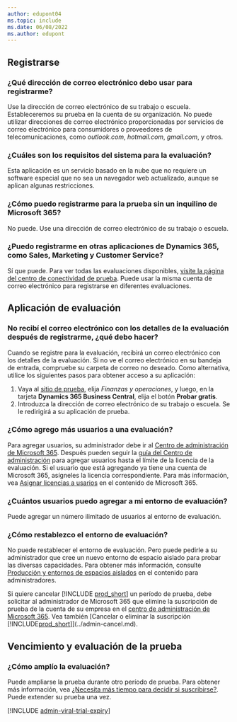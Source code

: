 ```yaml
---
author: edupont04
ms.topic: include
ms.date: 06/08/2022
ms.author: edupont
---
```

## <a name="sign-up"></a><a name="sign-up"></a><a name="sign-up"></a>Registrarse

### <a name="which-email-address-i-should-use-to-sign-up"></a><a name="which-email-address-i-should-use-to-sign-up"></a><a name="which-email-address-i-should-use-to-sign-up"></a>¿Qué dirección de correo electrónico debo usar para registrarme?

Use la dirección de correo electrónico de su trabajo o escuela. Estableceremos su prueba en la cuenta de su organización. No puede utilizar direcciones de correo electrónico proporcionadas por servicios de correo electrónico para consumidores o proveedores de telecomunicaciones, como *outlook.com*, *hotmail.com*, *gmail.com*, y otros.  

### <a name="what-are-the-system-requirements-for-the-trial"></a><a name="what-are-the-system-requirements-for-the-trial"></a><a name="what-are-the-system-requirements-for-the-trial"></a>¿Cuáles son los requisitos del sistema para la evaluación?

Esta aplicación es un servicio basado en la nube que no requiere un software especial que no sea un navegador web actualizado, aunque se aplican algunas restricciones.  

### <a name="how-do-i-sign-up-for-the-trial-without-a-microsoft-365-tenant"></a><a name="how-do-i-sign-up-for-the-trial-without-a-microsoft-365-tenant"></a><a name="how-do-i-sign-up-for-the-trial-without-a-microsoft-365-tenant"></a>¿Cómo puedo registrarme para la prueba sin un inquilino de Microsoft 365?

No puede. Use una dirección de correo electrónico de su trabajo o escuela.

### <a name="can-i-sign-up-for-other-dynamics-365-apps-such-as-sales-marketing-and-customer-service"></a><a name="can-i-sign-up-for-other-dynamics-365-apps-such-as-sales-marketing-and-customer-service"></a><a name="can-i-sign-up-for-other-dynamics-365-apps-such-as-sales-marketing-and-customer-service"></a>¿Puedo registrarme en otras aplicaciones de Dynamics 365, como Sales, Marketing y Customer Service?

Sí que puede. Para ver todas las evaluaciones disponibles, [visite la página del centro de conectividad de prueba](https://dynamics.microsoft.com/dynamics-365-free-trial). Puede usar la misma cuenta de correo electrónico para registrarse en diferentes evaluaciones.<!-- However, it is not possible to have multiple apps on the same trial site. Each trial will be on a different org and URL. The trial data won’t be shared across apps.-->

## <a name="trial-app"></a><a name="trial-app"></a><a name="trial-app"></a>Aplicación de evaluación

### <a name="i-didnt-receive-the-trial-details-email-after-signing-up-what-should-i-do"></a><a name="i-didnt-receive-the-trial-details-email-after-signing-up-what-should-i-do"></a><a name="i-didnt-receive-the-trial-details-email-after-signing-up-what-should-i-do"></a>No recibí el correo electrónico con los detalles de la evaluación después de registrarme, ¿qué debo hacer?

Cuando se registre para la evaluación, recibirá un correo electrónico con los detalles de la evaluación. Si no ve el correo electrónico en su bandeja de entrada, compruebe su carpeta de correo no deseado. Como alternativa, utilice los siguientes pasos para obtener acceso a su aplicación:

1. Vaya al [sitio de prueba](https://go.microsoft.com/fwlink/?linkid=847861), elija *Finanzas y operaciones*, y luego, en la tarjeta **Dynamics 365 Business Central**, elija el botón **Probar gratis**.  
2. Introduzca la dirección de correo electrónico de su trabajo o escuela. Se le redirigirá a su aplicación de prueba.  

### <a name="how-do-i-add-more-users-to-a-trial"></a><a name="how-do-i-add-more-users-to-a-trial"></a><a name="how-do-i-add-more-users-to-a-trial"></a>¿Cómo agrego más usuarios a una evaluación?

Para agregar usuarios, su administrador debe ir al [Centro de administración de Microsoft 365](https://admin.microsoft.com). Después pueden seguir la [guía del Centro de administración](/microsoft-365/admin/add-users/add-users) para agregar usuarios hasta el límite de la licencia de la evaluación. Si el usuario que está agregando ya tiene una cuenta de Microsoft 365, asígneles la licencia correspondiente. Para más información, vea [Asignar licencias a usarios](/microsoft-365/admin/manage/assign-licenses-to-users) en el contenido de Microsoft 365.

### <a name="how-many-users-can-i-add-to-my-trial-environment"></a><a name="how-many-users-can-i-add-to-my-trial-environment"></a><a name="how-many-users-can-i-add-to-my-trial-environment"></a>¿Cuántos usuarios puedo agregar a mi entorno de evaluación?

Puede agregar un número ilimitado de usuarios al entorno de evaluación.

### <a name="how-do-i-reset-the-trial-environment"></a><a name="how-do-i-reset-the-trial-environment"></a><a name="how-do-i-reset-the-trial-environment"></a>¿Cómo restablezco el entorno de evaluación?

No puede restablecer el entorno de evaluación. Pero puede pedirle a su administrador que cree un nuevo entorno de espacio aislado para probar las diversas capacidades. Para obtener más información, consulte [Producción y entornos de espacios aislados](/dynamics365/business-central/dev-itpro/administration/environment-types) en el contenido para administradores.  

Si quiere cancelar [!INCLUDE [prod_short](prod_short.md)] un período de prueba, debe solicitar al administrador de Microsoft 365 que elimine la suscripción de prueba de la cuenta de su empresa en el [centro de administración de Microsoft 365](https://admin.microsoft.com/). Vea también [Cancelar o eliminar la suscripción [!INCLUDE[prod_short](prod_short.md)]](../admin-cancel.md).  

## <a name="trial-expiration-and-extension"></a><a name="trial-expiration-and-extension"></a><a name="trial-expiration-and-extension"></a>Vencimiento y evaluación de la prueba

### <a name="how-do-i-extend-the-trial"></a><a name="how-do-i-extend-the-trial"></a><a name="how-do-i-extend-the-trial"></a>¿Cómo amplío la evaluación?

Puede ampliarse la prueba durante otro período de prueba. Para obtener más información, vea [¿Necesita más tiempo para decidir si suscribirse?](../admin-extend-trial.md). Puede extender su prueba una vez.

[!INCLUDE [admin-viral-trial-expiry](admin-viral-trial-expiry.md)]
